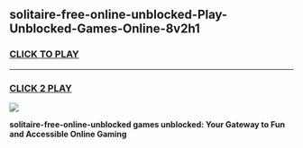 
## solitaire-free-online-unblocked-Play-Unblocked-Games-Online-8v2h1
<h3>
<a href="https://premium76.site?title=solitaire-free-online-unblocked&ref=25A">CLICK TO PLAY</a></h3>
<hr>

<h3>
<a href="https://premium76.site?title=solitaire-free-online-unblocked&ref=25A">CLICK 2 PLAY</a>
  
</h3>

<a href="https://premium76.site?title=solitaire-free-online-unblocked&ref=25A"><img src="https://clearcache.store/games.png"></a>


**solitaire-free-online-unblocked games unblocked: Your Gateway to Fun and Accessible Online Gaming**
